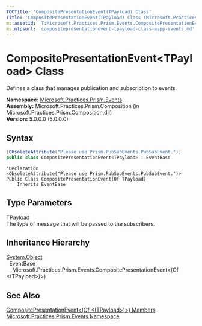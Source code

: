 ```yaml
---
TOCTitle: 'CompositePresentationEvent(TPayload) Class'
Title: 'CompositePresentationEvent(TPayload) Class (Microsoft.Practices.Prism.Events)'
ms:assetid: 'T:Microsoft.Practices.Prism.Events.CompositePresentationEvent\`1'
ms:mtpsurl: 'compositepresentationevent-tpayload-class-mspp-events.md'
---
```



# CompositePresentationEvent&lt;TPayload&gt; Class

Defines a class that manages publication and subscription to events.

**Namespace:** [Microsoft.Practices.Prism.Events](https://msdn.microsoft.com/library/microsoft.practices.prism.events)  
**Assembly:** Microsoft.Practices.Prism.Composition (in Microsoft.Practices.Prism.Composition.dll)  
**Version:** 5.0.0.0 (5.0.0.0)

## Syntax

```C#
[ObsoleteAttribute("Please use Prism.PubSubEvents.PubSubEvent.")]
public class CompositePresentationEvent<TPayload> : EventBase
```

```VB
'Declaration
<ObsoleteAttribute("Please use Prism.PubSubEvents.PubSubEvent.")> 
Public Class CompositePresentationEvent(Of TPayload)
	Inherits EventBase
```
## Type Parameters


TPayload  
The type of message that will be passed to the subscribers.

## Inheritance Hierarchy

[System.Object](http://msdn.microsoft.com/en-us/library/e5kfa45b)  
  EventBase  
    Microsoft.Practices.Prism.Events.CompositePresentationEvent&lt;(Of &lt;(TPayload&gt;)&gt;)

## See Also

[CompositePresentationEvent&lt;(Of &lt;(TPayload&gt;)&gt;) Members](https://msdn.microsoft.com/allmembers.t:microsoft.practices.prism.events.compositepresentationevent%601)  
[Microsoft.Practices.Prism.Events Namespace](https://msdn.microsoft.com/library/microsoft.practices.prism.events)  
